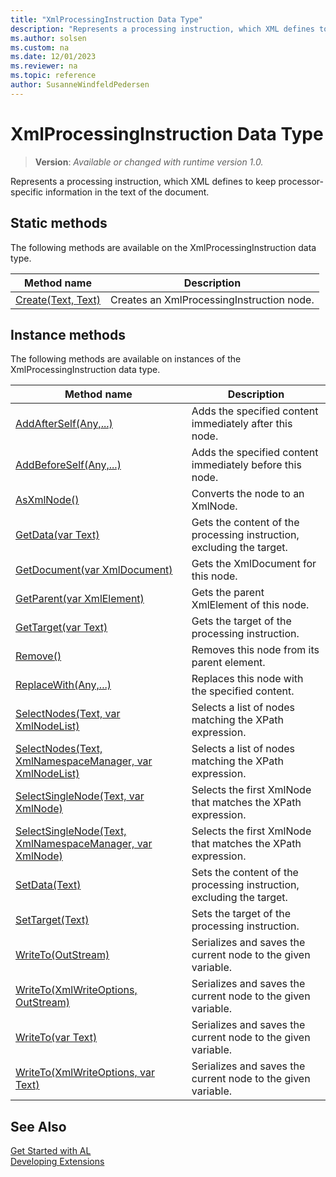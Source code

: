 ```yaml
---
title: "XmlProcessingInstruction Data Type"
description: "Represents a processing instruction, which XML defines to keep processor-specific information in the text of the document."
ms.author: solsen
ms.custom: na
ms.date: 12/01/2023
ms.reviewer: na
ms.topic: reference
author: SusanneWindfeldPedersen
---
```

[//]: # (START>DO_NOT_EDIT)
[//]: # (IMPORTANT:Do not edit any of the content between here and the END>DO_NOT_EDIT.)
[//]: # (Any modifications should be made in the .xml files in the ModernDev repo.)
# XmlProcessingInstruction Data Type
> **Version**: _Available or changed with runtime version 1.0._

Represents a processing instruction, which XML defines to keep processor-specific information in the text of the document.


## Static methods
The following methods are available on the XmlProcessingInstruction data type.


|Method name|Description|
|-----------|-----------|
|[Create(Text, Text)](xmlprocessinginstruction-create-method.md)|Creates an XmlProcessingInstruction node.|

## Instance methods
The following methods are available on instances of the XmlProcessingInstruction data type.

|Method name|Description|
|-----------|-----------|
|[AddAfterSelf(Any,...)](xmlprocessinginstruction-addafterself-method.md)|Adds the specified content immediately after this node.|
|[AddBeforeSelf(Any,...)](xmlprocessinginstruction-addbeforeself-method.md)|Adds the specified content immediately before this node.|
|[AsXmlNode()](xmlprocessinginstruction-asxmlnode-method.md)|Converts the node to an XmlNode.|
|[GetData(var Text)](xmlprocessinginstruction-getdata-method.md)|Gets the content of the processing instruction, excluding the target.|
|[GetDocument(var XmlDocument)](xmlprocessinginstruction-getdocument-method.md)|Gets the XmlDocument for this node.|
|[GetParent(var XmlElement)](xmlprocessinginstruction-getparent-method.md)|Gets the parent XmlElement of this node.|
|[GetTarget(var Text)](xmlprocessinginstruction-gettarget-method.md)|Gets the target of the processing instruction.|
|[Remove()](xmlprocessinginstruction-remove-method.md)|Removes this node from its parent element.|
|[ReplaceWith(Any,...)](xmlprocessinginstruction-replacewith-method.md)|Replaces this node with the specified content.|
|[SelectNodes(Text, var XmlNodeList)](xmlprocessinginstruction-selectnodes-string-xmlnodelist-method.md)|Selects a list of nodes matching the XPath expression.|
|[SelectNodes(Text, XmlNamespaceManager, var XmlNodeList)](xmlprocessinginstruction-selectnodes-string-xmlnamespacemanager-xmlnodelist-method.md)|Selects a list of nodes matching the XPath expression.|
|[SelectSingleNode(Text, var XmlNode)](xmlprocessinginstruction-selectsinglenode-string-xmlnode-method.md)|Selects the first XmlNode that matches the XPath expression.|
|[SelectSingleNode(Text, XmlNamespaceManager, var XmlNode)](xmlprocessinginstruction-selectsinglenode-string-xmlnamespacemanager-xmlnode-method.md)|Selects the first XmlNode that matches the XPath expression.|
|[SetData(Text)](xmlprocessinginstruction-setdata-method.md)|Sets the content of the processing instruction, excluding the target.|
|[SetTarget(Text)](xmlprocessinginstruction-settarget-method.md)|Sets the target of the processing instruction.|
|[WriteTo(OutStream)](xmlprocessinginstruction-writeto-outstream-method.md)|Serializes and saves the current node to the given variable.|
|[WriteTo(XmlWriteOptions, OutStream)](xmlprocessinginstruction-writeto-xmlwriteoptions-outstream-method.md)|Serializes and saves the current node to the given variable.|
|[WriteTo(var Text)](xmlprocessinginstruction-writeto-text-method.md)|Serializes and saves the current node to the given variable.|
|[WriteTo(XmlWriteOptions, var Text)](xmlprocessinginstruction-writeto-xmlwriteoptions-text-method.md)|Serializes and saves the current node to the given variable.|

[//]: # (IMPORTANT: END>DO_NOT_EDIT)
## See Also
[Get Started with AL](../../devenv-get-started.md)  
[Developing Extensions](../../devenv-dev-overview.md)  